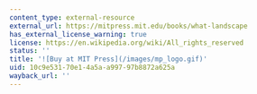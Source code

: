 ```yaml
---
content_type: external-resource
external_url: https://mitpress.mit.edu/books/what-landscape
has_external_license_warning: true
license: https://en.wikipedia.org/wiki/All_rights_reserved
status: ''
title: '![Buy at MIT Press](/images/mp_logo.gif)'
uid: 10c9e531-70e1-4a5a-a997-97b8872a625a
wayback_url: ''
---
```

